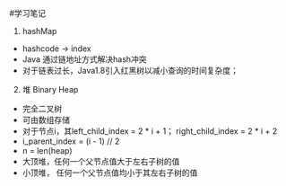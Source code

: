 #学习笔记

1. hashMap  
- hashcode -> index
- Java 通过链地址方式解决hash冲突
- 对于链表过长，Java1.8引入红黑树以减小查询的时间复杂度；
2. 堆 Binary Heap  
- 完全二叉树
- 可由数组存储
- 对于节点i，其left_child_index = 2 * i + 1； right_child_index = 2 * i + 2
- i_parent_index = (i  - 1) // 2 
- n = len(heap)
- 大顶堆，任何一个父节点值大于左右子树的值
- 小顶堆， 任何一个父节点值均小于其左右子树的值